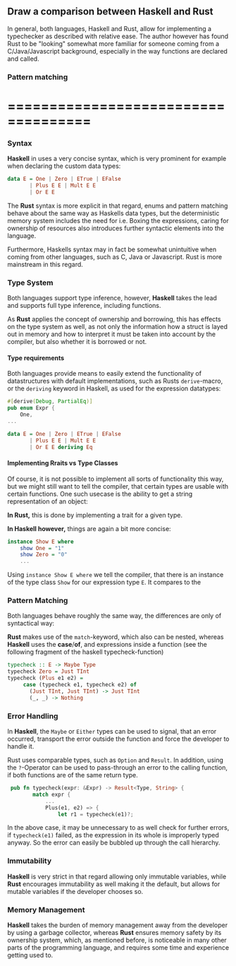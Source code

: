 ##  Draw a comparison between Haskell and Rust
In general, both languages, Haskell and Rust, allow for implementing a typechecker as described with relative ease.
The author however has found Rust to be "looking" somewhat more familiar for someone coming from a C/Java/Javascript background,
especially in the way functions are declared and called.



### Pattern matching

# ====================================

### Syntax
**Haskell** in uses a very concise syntax, which is very prominent for example when declaring
the custom data types:

```haskell
data E = One | Zero | ETrue | EFalse
       | Plus E E | Mult E E
       | Or E E
```

The **Rust** syntax is more explicit in that regard, enums and pattern matching behave about the same
way as Haskells data types, but the deterministic memory system includes the need for 
i.e. Boxing the expressions, caring for ownership of resources also introduces further syntactic
elements into the language.

Furthermore, Haskells syntax may in fact be somewhat unintuitive when coming from other languages, such as C, Java
or Javascript. Rust is more mainstream in this regard.

### Type System
Both languages support type inference, however, **Haskell** takes the lead and supports full
type inference, including functions.

As **Rust** applies the concept of ownership and borrowing, this has effects on the type system as well,
as not only the information how a struct is layed out in memory and how to interpret it
must be taken into account by the compiler, but also whether it is borrowed or not.


#### Type requirements
Both languages provide means to easily extend the functionality of datastructures with default implementations,
such as Rusts `derive`-macro, or the `deriving` keyword in Haskell, as used for the expression datatypes:

```rust 
#[derive(Debug, PartialEq)]
pub enum Expr {
    One,
...
```

```haskell
data E = One | Zero | ETrue | EFalse
       | Plus E E | Mult E E
       | Or E E deriving Eq
```

#### Implementing Rraits vs Type Classes
Of course, it is not possible to implement all sorts of functionality this way,
but we might still want to tell the compiler, that certain types are usable with certain functions.
One such usecase is the ability to get a string representation of an object:

**In Rust,** this is done by implementing a trait for a given type.

**In Haskell however,** things are again a bit more concise:

```haskell
instance Show E where
    show One = "1"
    show Zero = "0"
    ...
```

Using `instance Show E where` we tell the compiler, that there is an instance of the type class `Show` for our expression type `E`.
It compares to the 

### Pattern Matching
Both languages behave roughly the same way, the differences are only of syntactical way:

**Rust** makes use of the `match`-keyword, which also can be nested, whereas 
**Haskell** uses the **case**/**of**, and expressions inside a function
(see the following fragment of the haskell typecheck-function)

```haskell
typecheck :: E -> Maybe Type
typecheck Zero = Just TInt
typecheck (Plus e1 e2) =
     case (typecheck e1, typecheck e2) of
       (Just TInt, Just TInt) -> Just TInt
       (_, _) -> Nothing
```

### Error Handling
In **Haskell**, the `Maybe` or `Either` types can be used to signal, that an error occurred, transport
the error outside the function and force the developer to handle it.

Rust uses comparable types, such as `Option` and `Result`. In addition, using the `?`-Operator
can be used to pass-through an error to the calling function, if both functions are of the same
return type.
```rust
 pub fn typecheck(expr: &Expr) -> Result<Type, String> {
        match expr {
            ...
            Plus(e1, e2) => {
                let r1 = typecheck(e1)?;
```
In the above case, it may be unnecessary to as well check for further errors,
if `typecheck(e1)` failed, as the expression in its whole is improperly typed anyway.
So the error can easily be bubbled up through the call hierarchy.

### Immutability
**Haskell** is very strict in that regard allowing only immutable variables, while **Rust**
encourages immutability as well making it the default, but allows for mutable variables 
if the developer chooses so.

### Memory Management
**Haskell** takes the burden of memory management away from the developer by using a garbage collector,
whereas **Rust** ensures memory safety by its ownership system, which, as mentioned before, is noticeable in many other parts of
the programming language, and requires some time and experience getting used to.
